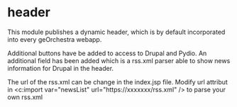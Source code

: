 header
======

This module publishes a dynamic header, which is by default incorporated into every geOrchestra webapp.

Additional buttons have be added to access to Drupal and Pydio.
An additional field has been added which is a rss.xml parser able to show news information for Drupal in the header.

The url of the rss.xml can be change in the index.jsp file.
Modify url attribut in 	<c:import var="newsList" url="https://xxxxxxx/rss.xml" /> to parse your own rss.xml
